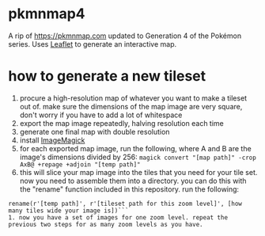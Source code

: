 # pkmnmap4
A rip of <https://pkmnmap.com> updated to Generation 4 of the Pokémon series. Uses [Leaflet](https://leafletjs.com/) to generate an interactive map.

# how to generate a new tileset
1. procure a high-resolution map of whatever you want to make a tileset out of. make sure the dimensions of the map image are very square, don't worry if you have to add a lot of whitespace
1. export the map image repeatedly, halving resolution each time
1. generate one final map with double resolution
1. install [ImageMagick](https://imagemagick.org/index.php)
1. for each exported map image, run the following, where A and B are the image's dimensions divided by 256:
```magick convert "[map path]" -crop AxB@ +repage +adjoin "[temp path]"```
1. this will slice your map image into the tiles that you need for your tile set. now you need to assemble them into a directory. you can do this with the "rename" function included in this repository. run the following:
```from rename import rename
rename(r'[temp path]', r'[tileset path for this zoom level]', [how many tiles wide your image is])```
1. now you have a set of images for one zoom level. repeat the previous two steps for as many zoom levels as you have.